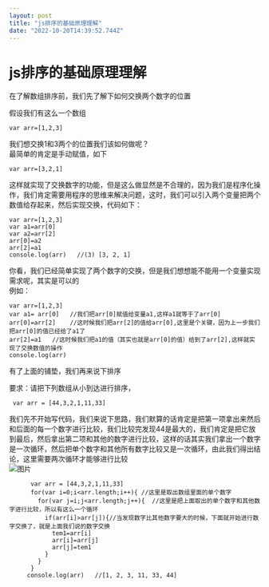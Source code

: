 ```yaml
---
layout: post
title: "js排序的基础原理理解"
date: "2022-10-20T14:39:52.744Z"
---
```

js排序的基础原理理解
===========

在了解数组排序前，我们先了解下如何交换两个数字的位置

假设我们有这么一个数组

    var arr=[1,2,3]
    

我们想交换1和3两个的位置我们该如何做呢？  
最简单的肯定是手动赋值，如下

    var arr=[3,2,1]
    

这样就实现了交换数字的功能，但是这么做显然是不合理的，因为我们是程序化操作，我们肯定需要用程序的思维来解决问题，这时，我们可以引入两个变量把两个数值给存起来，然后实现交换，代码如下：

    var arr=[1,2,3]
    var a1=arr[0]
    var a2=arr[2]
    arr[0]=a2
    arr[2]=a1
    console.log(arr)   //(3) [3, 2, 1]
    

你看，我们已经简单实现了两个数字的交换，但是我们想想能不能用一个变量实现需求呢，其实是可以的  
例如：

    var arr=[1,2,3]
    var a1= arr[0]   //我们把arr[0]赋值给变量a1,这样a1就等于了arr[0]
    arr[0]=arr[2]    //这时候我们把arr[2]的值给arr[0],这里是个关键，因为上一步我们把arr[0]的值已经给了a1了
    arr[2]=a1   //这时候我们把a1的值（其实也就是arr[0]的值）给到了arr[2],这样就实现了交换数值的操作
    console.log(arr)
    

有了上面的铺垫，我们再来说下排序

要求：请把下列数组从小到达进行排序，

     var arr = [44,3,2,1,11,33]
    

我们先不开始写代码，我们来说下思路，我们默算的话肯定是把第一项拿出来然后和后面的每一个数字进行比较，我们比较完发现44是最大的，我们肯定是把它放到最后，然后拿出第二项和其他的数字进行比较，这样的话其实我们拿出一个数字是一次循环，然后把单个数字和其他所有数字比较又是一次循环，由此我们得出结论，这里需要两次循环才能够进行比较  
![图片](https://img2022.cnblogs.com/blog/2589936/202210/2589936-20221020140337195-614603902.gif)

          var arr = [44,3,2,1,11,33]
          for(var i=0;i<arr.length;i++){ //这里是取出数组里面的单个数字
            for(var j=i;j<arr.length;j++){  //这里是把上面取出的单个数字和其他数字进行比较，所以有这么一个循环
              if(arr[i]>arr[j]){//当发现数字比其他数字要大的时候，下面就开始进行数字交换了，就是上面我们说的数字交换
                tem1=arr[i]
                arr[i]=arr[j]
                arr[j]=tem1
              }
            }
          }
         console.log(arr)   //[1, 2, 3, 11, 33, 44]